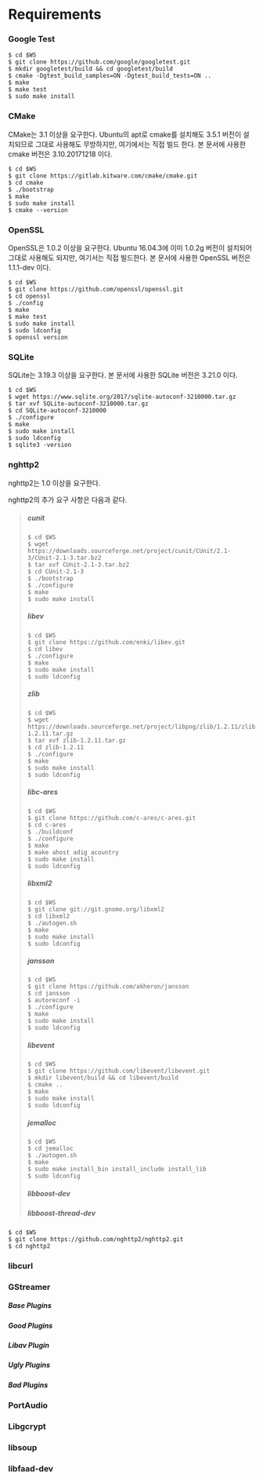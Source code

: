 # Requirements

### 

### Google Test

```
$ cd $WS
$ git clone https://github.com/google/googletest.git
$ mkdir googletest/build && cd googletest/build
$ cmake -Dgtest_build_samples=ON -Dgtest_build_tests=ON ..
$ make
$ make test
$ sudo make install
```

### CMake

CMake는 3.1 이상을 요구한다. Ubuntu의 apt로 cmake를 설치해도 3.5.1 버전이 설치되므로 그대로 사용해도 무방하지만, 여기에서는 직접 빌드 한다. 본 문서에 사용한 cmake 버전은 3.10.20171218 이다.

```
$ cd $WS
$ git clone https://gitlab.kitware.com/cmake/cmake.git
$ cd cmake
$ ./bootstrap
$ make
$ sudo make install
$ cmake --version
```

### 

### OpenSSL

OpenSSL은 1.0.2 이상을 요구한다. Ubuntu 16.04.3에 이미 1.0.2g 버전이 설치되어 그대로 사용해도 되지만, 여기서는 직접 빌드한다. 본 문서에 사용한 OpenSSL 버전은 1.1.1-dev 이다.

```
$ cd $WS
$ git clone https://github.com/openssl/openssl.git
$ cd openssl
$ ./config
$ make
$ make test
$ sudo make install
$ sudo ldconfig
$ openssl version
```

### 

### SQLite

SQLite는 3.19.3 이상을 요구한다. 본 문서에 사용한 SQLite 버전은 3.21.0 이다.

```
$ cd $WS
$ wget https://www.sqlite.org/2017/sqlite-autoconf-3210000.tar.gz
$ tar xvf SQLite-autoconf-3210000.tar.gz
$ cd SQLite-autoconf-3210000
$ ./configure
$ make
$ sudo make install
$ sudo ldconfig
$ sqlite3 -version
```

### 

### nghttp2

nghttp2는 1.0 이상을 요구한다.

nghttp2의 추가 요구 사항은 다음과 같다.

> ##### cunit
>
> ```
> $ cd $WS
> $ wget https://downloads.sourceforge.net/project/cunit/CUnit/2.1-3/CUnit-2.1-3.tar.bz2
> $ tar xvf CUnit-2.1-3.tar.bz2
> $ cd CUnit-2.1-3
> $ ./bootstrap
> $ ./configure
> $ make
> $ sudo make install
> ```
>
> ##### libev
>
> ```
> $ cd $WS
> $ git clone https://github.com/enki/libev.git
> $ cd libev
> $ ./configure
> $ make
> $ sudo make install
> $ sudo ldconfig
> ```
>
> ##### zlib
>
> ```
> $ cd $WS
> $ wget https://downloads.sourceforge.net/project/libpng/zlib/1.2.11/zlib-1.2.11.tar.gz
> $ tar xvf zlib-1.2.11.tar.gz
> $ cd zlib-1.2.11
> $ ./configure
> $ make
> $ sudo make install
> $ sudo ldconfig
> ```
>
> ##### libc-ares
>
> ```
> $ cd $WS
> $ git clone https://github.com/c-ares/c-ares.git
> $ cd c-ares
> $ ./buildconf
> $ ./configure
> $ make
> $ make ahost adig acountry
> $ sudo make install
> $ sudo ldconfig
> ```
>
> ##### libxml2
>
> ```
> $ cd $WS
> $ git clone git://git.gnome.org/libxml2
> $ cd libxml2
> $ ./autogen.sh
> $ make
> $ sudo make install
> $ sudo ldconfig
> ```
>
> ##### jansson
>
> ```
> $ cd $WS
> $ git clone https://github.com/akheron/jansson
> $ cd jansson
> $ autoreconf -i
> $ ./configure
> $ make
> $ sudo make install
> $ sudo ldconfig
> ```
>
> ##### libevent
>
> ```
> $ cd $WS
> $ git clone https://github.com/libevent/libevent.git
> $ mkdir libevent/build && cd libevent/build
> $ cmake ..
> $ make
> $ sudo make install
> $ sudo ldconfig
> ```
>
> ##### jemalloc
>
> ```
> $ cd $WS
> $ cd jemalloc
> $ ./autogen.sh
> $ make
> $ sudo make install_bin install_include install_lib
> $ sudo ldconfig
> ```
>
> ##### libboost-dev
>
> ##### libboost-thread-dev

```
$ cd $WS
$ git clone https://github.com/nghttp2/nghttp2.git
$ cd nghttp2
```

### 

### libcurl

### 

### GStreamer

##### Base Plugins

##### Good Plugins

##### Libav Plugin

##### Ugly Plugins

##### Bad Plugins

### 

### PortAudio

### 

### Libgcrypt

### 

### libsoup

### 

### libfaad-dev

### 

### 



